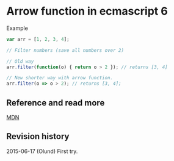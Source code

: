 Arrow function in ecmascript 6
=============================
Example


```javascript
var arr = [1, 2, 3, 4];

// Filter numbers (save all numbers over 2)

// Old way
arr.filter(function(o) { return o > 2 }); // returns [3, 4]

// New shorter way with arrow function.
arr.filter(o => o > 2); // returns [3, 4];

```


Reference and read more
------------------------------

[MDN](https://developer.mozilla.org/en-US/docs/Web/JavaScript/Reference/Functions/Arrow_functions)



Revision history
------------------------------

2015-06-17 (Olund) First try.
